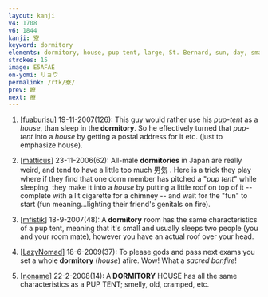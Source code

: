 ```yaml
---
layout: kanji
v4: 1708
v6: 1844
kanji: 寮
keyword: dormitory
elements: dormitory, house, pup tent, large, St. Bernard, sun, day, small, little
strokes: 15
image: E5AFAE
on-yomi: リョウ
permalink: /rtk/寮/
prev: 瞭
next: 療
---
```


1) [<a href="http://kanji.koohii.com/profile/fuaburisu">fuaburisu</a>] 19-11-2007(126): This guy would rather use his <em>pup-tent</em> as a <em>house</em>, than sleep in the<strong> dormitory</strong>. So he effectively turned that <em>pup-tent</em> into a <em>house</em> by getting a postal address for it etc. (just to emphasize house).

2) [<a href="http://kanji.koohii.com/profile/matticus">matticus</a>] 23-11-2006(62): All-male <strong>dormitories</strong> in Japan are really weird, and tend to have a little too much 男気 . Here is a trick they play where if they find that one dorm member has pitched a &quot;<em>pup tent</em>&quot; while sleeping, they make it into a <em>house</em> by putting a little roof on top of it -- complete with a lit cigarette for a chimney -- and wait for the &quot;fun&quot; to start (fun meaning...lighting their friend&#039;s genitals on fire).

3) [<a href="http://kanji.koohii.com/profile/mfistik">mfistik</a>] 18-9-2007(48): A<strong> dormitory</strong> room has the same characteristics of a pup tent, meaning that it&#039;s small and usually sleeps two people (you and your room mate), however you have an actual roof over your head.

4) [<a href="http://kanji.koohii.com/profile/LazyNomad">LazyNomad</a>] 18-6-2009(37): To please gods and pass next exams you set a whole<strong> dormitory</strong> (<em>house</em>) afire. Wow! What a <em>sacred bonfire</em>!

5) [<a href="http://kanji.koohii.com/profile/noname">noname</a>] 22-2-2008(14): A<strong> DORMITORY</strong> HOUSE has all the same characteristics as a PUP TENT; smelly, old, cramped, etc.

